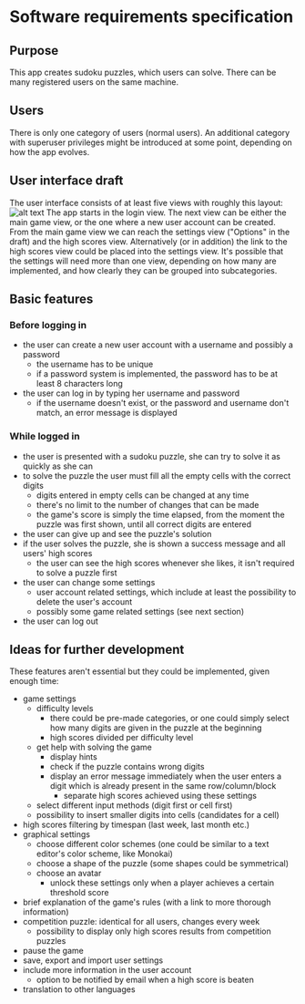 # Software requirements specification
## Purpose
This app creates sudoku puzzles, which users can solve. There can be many registered users on the same machine.
## Users
There is only one category of users (normal users). An additional category with superuser privileges might be introduced at some point, depending on how the app evolves.
## User interface draft
The user interface consists of at least five views with roughly this layout:
![alt text](https://github.com/nigoshh/otm-harjoitustyo/tree/master/documentation/images/srs1.png "User interface draft")
The app starts in the login view. The next view can be either the main game view, or the one where a new user account can be created. From the main game view we can reach the settings view ("Options" in the draft) and the high scores view. Alternatively (or in addition) the link to the high scores view could be placed into the settings view. It's possible that the settings will need more than one view, depending on how many are implemented, and how clearly they can be grouped into subcategories.
## Basic features
### Before logging in
- the user can create a new user account with a username and possibly a password
  - the username has to be unique
  - if a password system is implemented, the password has to be at least 8 characters long
- the user can log in by typing her username and password
  - if the username doesn't exist, or the password and username don't match, an error message is displayed
### While logged in
- the user is presented with a sudoku puzzle, she can try to solve it as quickly as she can
- to solve the puzzle the user must fill all the empty cells with the correct digits
  - digits entered in empty cells can be changed at any time
  - there's no limit to the number of changes that can be made
  - the game's score is simply the time elapsed, from the moment the puzzle was first shown, until all correct digits are entered
- the user can give up and see the puzzle's solution
- if the user solves the puzzle, she is shown a success message and all users' high scores
  - the user can see the high scores whenever she likes, it isn't required to solve a puzzle first
- the user can change some settings
  - user account related settings, which include at least the possibility to delete the user's account
  - possibly some game related settings (see next section)
- the user can log out
## Ideas for further development
These features aren't essential but they could be implemented, given enough time:
- game settings
  - difficulty levels
    - there could be pre-made categories, or one could simply select how many digits are given in the puzzle at the beginning
    - high scores divided per difficulty level
  - get help with solving the game
    - display hints
    - check if the puzzle contains wrong digits
    - display an error message immediately when the user enters a digit which is already present in the same row/column/block
      - separate high scores achieved using these settings
  - select different input methods (digit first or cell first)
  - possibility to insert smaller digits into cells (candidates for a cell)
- high scores filtering by timespan (last week, last month etc.)
- graphical settings
  - choose different color schemes (one could be similar to a text editor's color scheme, like Monokai)
  - choose a shape of the puzzle (some shapes could be symmetrical)
  - choose an avatar
    - unlock these settings only when a player achieves a certain threshold score
- brief explanation of the game's rules (with a link to more thorough information)
- competition puzzle: identical for all users, changes every week
  - possibility to display only high scores results from competition puzzles
- pause the game
- save, export and import user settings
- include more information in the user account
  - option to be notified by email when a high score is beaten
- translation to other languages
